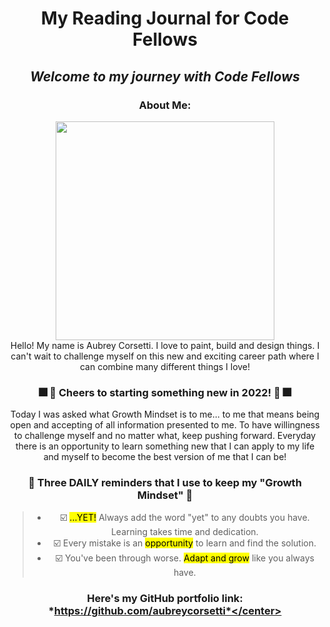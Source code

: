 # <center>My Reading Journal for Code Fellows</center>

## <center>*Welcome to my journey with Code Fellows*</center>

### <center>About Me:</center>

<center><img src="https://user-images.githubusercontent.com/113921161/191097043-9b9a9697-f103-43bf-a3d8-6b04ea87e1bd.jpg" width="350" /></center>


<center>Hello! My name is Aubrey Corsetti. I love to paint, build and design things. I can't wait to challenge myself on this new and exciting career path where I can combine many different things I love!</center>

### <center>🎆 🍹 Cheers to starting something new in 2022! 🍹 🎆</center>

<center>Today I was asked what Growth Mindset is to me... to me that means being open and accepting of all information presented to me. To have willingness to challenge myself and no matter what, keep pushing forward. Everyday there is an opportunity to learn something new that I can apply to my life and myself to become the best version of me that I can be!</center>

### <center>🌻 Three DAILY reminders that I use to keep my "Growth Mindset" 🌻</center>

  >* <center>☑️ <mark>...YET!</mark> Always add the word "yet" to any doubts you have. Learning takes time and dedication.</center>
  >* <center>☑️ Every mistake is an <mark>opportunity</mark> to learn and find the solution.</center>
  >* <center>☑️ You've been through worse. <mark>Adapt and grow</mark> like you always have.</center>


### <center>Here's my GitHub portfolio link: *https://github.com/aubreycorsetti*</center>
